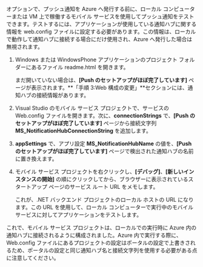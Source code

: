 オプションで、プッシュ通知を Azure へ発行する前に、ローカル コンピューターまたは VM 上で稼働するモバイル サービスを使用してプッシュ通知をテストできます。テストするには、アプリケーションが使用している通知ハブに関する情報を web.config ファイルに設定する必要があります。この情報は、ローカルで動作して通知ハブに接続する場合にだけ使用され、Azure へ発行した場合は無視されます。

1.  Windows または WindowsPhone アプリケーションのプロジェクト フォルダーにあるファイル readme.html を開きます。

    まだ開いていない場合は、**[Push のセットアップがほぼ完了しています]** ページが表示されます。**「手順 3:Web 構成の変更」**セクションには、通知ハブの接続情報があります。

2.  Visual Studio のモバイル サービス プロジェクトで、サービスの Web.config ファイルを開きます。次に、**connectionStrings** で、**[Push のセットアップがほぼ完了しています]** ページから接続文字列 **MS\_NotificationHubConnectionString** を追加します。

3.  **appSettings** で、アプリ設定 **MS\_NotificationHubName** の値を、**[Push のセットアップがほぼ完了しています]** ページで検出された通知ハブの名前に置き換えます。

4.  モバイル サービス プロジェクトを右クリックし、**[デバッグ]**、**[新しいインスタンスの開始]** の順にクリックしてから、ブラウザーに表示されているスタートアップ ページのサービス ルート URL をメモします。

    これが、.NET バックエンド プロジェクトのローカル ホストの URL になります。この URL を使用して、ローカル コンピューターで実行中のモバイル サービスに対してアプリケーションをテストします。

これで、モバイル サービス プロジェクトは、ローカルでの実行時に Azure 内の通知ハブに接続されるように構成されました。Azure 内で実行する際に、Web.config ファイルにあるプロジェクトの設定はポータルの設定で上書きされるため、ポータルの設定と同じ通知ハブ名と接続文字列を使用する必要がある点に注意してください。

